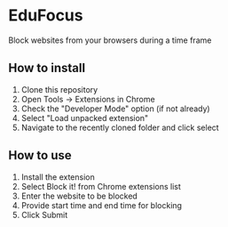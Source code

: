 # EduFocus
Block websites from your browsers during a time frame


## How to install

1) Clone this repository
2) Open Tools -> Extensions in Chrome
3) Check the "Developer Mode" option (if not already)
4) Select "Load unpacked extension"
5) Navigate to the recently cloned folder and click select

## How to use

 1) Install the extension
 2) Select Block it! from Chrome extensions list
 3) Enter the website to be blocked
 4) Provide start time and end time for blocking
 5) Click Submit
